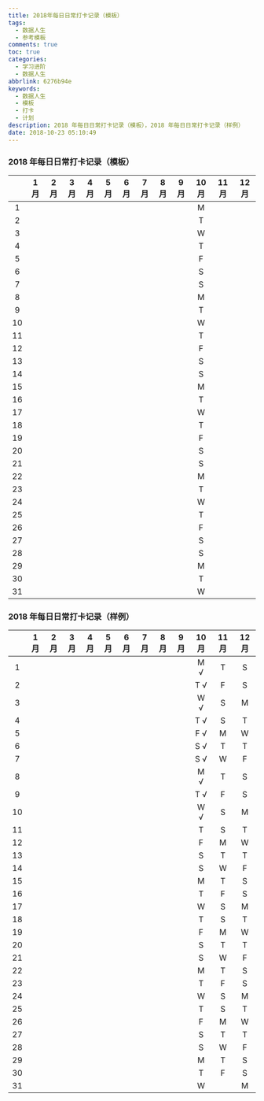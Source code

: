 ```yaml
---
title: 2018年每日日常打卡记录（模板）
tags:
  - 数据人生
  - 参考模板
comments: true
toc: true
categories:
  - 学习进阶
  - 数据人生
abbrlink: 6276b94e
keywords:
  - 数据人生
  - 模板
  - 打卡
  - 计划
description: 2018 年每日日常打卡记录（模板），2018 年每日日常打卡记录（样例）
date: 2018-10-23 05:10:49
---
```

<script type="text/javascript" src="/js/src/bai.js"></script>

### 2018 年每日日常打卡记录（模板）

|    | 1月| 2月| 3月| 4月| 5月| 6月| 7月| 8月| 9月|10月|11月|12月|
|:--:|:--:|:--:|:--:|:--:|:--:|:--:|:--:|:--:|:--:|:--:|:--:|:--:|
|  1 |    |    |    |    |    |    |    |    |    |M   |    |    |
|  2 |    |    |    |    |    |    |    |    |    |T   |    |    |
|  3 |    |    |    |    |    |    |    |    |    |W   |    |    |
|  4 |    |    |    |    |    |    |    |    |    |T   |    |    |
|  5 |    |    |    |    |    |    |    |    |    |F   |    |    |
|  6 |    |    |    |    |    |    |    |    |    |S   |    |    |
|  7 |    |    |    |    |    |    |    |    |    |S   |    |    |
|  8 |    |    |    |    |    |    |    |    |    |M   |    |    |
|  9 |    |    |    |    |    |    |    |    |    |T   |    |    |
| 10 |    |    |    |    |    |    |    |    |    |W   |    |    |
| 11 |    |    |    |    |    |    |    |    |    |T   |    |    |
| 12 |    |    |    |    |    |    |    |    |    |F   |    |    |
| 13 |    |    |    |    |    |    |    |    |    |S   |    |    |
| 14 |    |    |    |    |    |    |    |    |    |S   |    |    |
| 15 |    |    |    |    |    |    |    |    |    |M   |    |    |
| 16 |    |    |    |    |    |    |    |    |    |T   |    |    |
| 17 |    |    |    |    |    |    |    |    |    |W   |    |    |
| 18 |    |    |    |    |    |    |    |    |    |T   |    |    |
| 19 |    |    |    |    |    |    |    |    |    |F   |    |    |
| 20 |    |    |    |    |    |    |    |    |    |S   |    |    |
| 21 |    |    |    |    |    |    |    |    |    |S   |    |    |
| 22 |    |    |    |    |    |    |    |    |    |M   |    |    |
| 23 |    |    |    |    |    |    |    |    |    |T   |    |    |
| 24 |    |    |    |    |    |    |    |    |    |W   |    |    |
| 25 |    |    |    |    |    |    |    |    |    |T   |    |    |
| 26 |    |    |    |    |    |    |    |    |    |F   |    |    |
| 27 |    |    |    |    |    |    |    |    |    |S   |    |    |
| 28 |    |    |    |    |    |    |    |    |    |S   |    |    |
| 29 |    |    |    |    |    |    |    |    |    |M   |    |    |
| 30 |    |    |    |    |    |    |    |    |    |T   |    |    |
| 31 |    |    |    |    |    |    |    |    |    |W   |    |    |



### 2018 年每日日常打卡记录（样例）

|    | 1月| 2月| 3月| 4月| 5月| 6月| 7月| 8月| 9月|10月|11月|12月|
|:--:|:--:|:--:|:--:|:--:|:--:|:--:|:--:|:--:|:--:|:--:|:--:|:--:|
|  1 |    |    |    |    |    |    |    |    |    |M √ |T   |S   |
|  2 |    |    |    |    |    |    |    |    |    |T √ |F   |S   |
|  3 |    |    |    |    |    |    |    |    |    |W √ |S   |M   |
|  4 |    |    |    |    |    |    |    |    |    |T √ |S   |T   |
|  5 |    |    |    |    |    |    |    |    |    |F √ |M   |W   |
|  6 |    |    |    |    |    |    |    |    |    |S √ |T   |T   |
|  7 |    |    |    |    |    |    |    |    |    |S √ |W   |F   |
|  8 |    |    |    |    |    |    |    |    |    |M √ |T   |S   |
|  9 |    |    |    |    |    |    |    |    |    |T √ |F   |S   |
| 10 |    |    |    |    |    |    |    |    |    |W √ |S   |M   |
| 11 |    |    |    |    |    |    |    |    |    |T   |S   |T   |
| 12 |    |    |    |    |    |    |    |    |    |F   |M   |W   |
| 13 |    |    |    |    |    |    |    |    |    |S   |T   |T   |
| 14 |    |    |    |    |    |    |    |    |    |S   |W   |F   |
| 15 |    |    |    |    |    |    |    |    |    |M   |T   |S   |
| 16 |    |    |    |    |    |    |    |    |    |T   |F   |S   |
| 17 |    |    |    |    |    |    |    |    |    |W   |S   |M   |
| 18 |    |    |    |    |    |    |    |    |    |T   |S   |T   |
| 19 |    |    |    |    |    |    |    |    |    |F   |M   |W   |
| 20 |    |    |    |    |    |    |    |    |    |S   |T   |T   |
| 21 |    |    |    |    |    |    |    |    |    |S   |W   |F   |
| 22 |    |    |    |    |    |    |    |    |    |M   |T   |S   |
| 23 |    |    |    |    |    |    |    |    |    |T   |F   |S   |
| 24 |    |    |    |    |    |    |    |    |    |W   |S   |M   |
| 25 |    |    |    |    |    |    |    |    |    |T   |S   |T   |
| 26 |    |    |    |    |    |    |    |    |    |F   |M   |W   |
| 27 |    |    |    |    |    |    |    |    |    |S   |T   |T   |
| 28 |    |    |    |    |    |    |    |    |    |S   |W   |F   |
| 29 |    |    |    |    |    |    |    |    |    |M   |T   |S   |
| 30 |    |    |    |    |    |    |    |    |    |T   |F   |S   |
| 31 |    |    |    |    |    |    |    |    |    |W   |    |M   |
